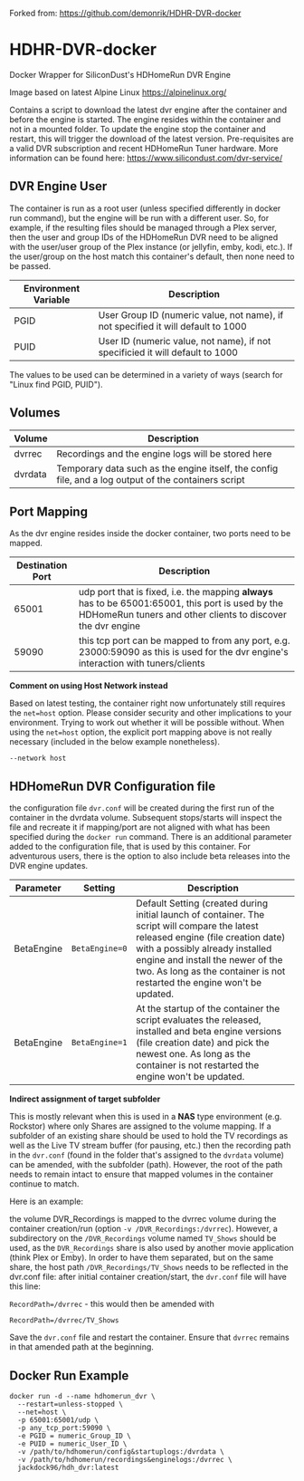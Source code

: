 Forked from: https://github.com/demonrik/HDHR-DVR-docker

# HDHR-DVR-docker
Docker Wrapper for SiliconDust's HDHomeRun DVR Engine

Image based on latest Alpine Linux https://alpinelinux.org/

Contains a script to download the latest dvr engine after the container and before the engine is started. The engine resides within the container and not in a mounted folder.
To update the engine stop the container and restart, this will trigger the download of the latest version. Pre-requisites are a valid DVR subscription and recent HDHomeRun Tuner hardware. More information can be found here: https://www.silicondust.com/dvr-service/

## DVR Engine User
The container is run as a root user (unless specified differently in docker run command), but the engine will be run with a different user. So, for example, if the resulting files should be managed through a Plex server, then the user and group IDs of the HDHomeRun DVR need to be aligned with the user/user group of the Plex instance (or jellyfin, emby, kodi, etc.). If the user/group on the host match this container's default, then none need to be passed.

| Environment Variable | Description |
|  --------| ------- |
| PGID | User Group ID (numeric value, not name), if not specified it will default to 1000 |
| PUID | User ID (numeric value, not name), if not specificied it will default to 1000 |

The values to be used can be determined in a variety of ways (search for "Linux find PGID, PUID").

## Volumes
| Volume | Description |
| --------| ------- |
| dvrrec | Recordings and the engine logs will be stored here |
| dvrdata | Temporary data such as the engine itself, the config file, and a log output of the containers script |

## Port Mapping
As the dvr engine resides inside the docker container, two ports need to be mapped.

| Destination Port | Description |
| --------| ------- |
| 65001 | udp port that is fixed, i.e. the mapping **always** has to be 65001:65001, this port is used by the HDHomeRun tuners and other clients to discover the dvr engine |
| 59090 | this tcp port can be mapped to from any port, e.g. 23000:59090 as this is used for the dvr engine's interaction with tuners/clients |

**Comment on using Host Network instead**

Based on latest testing, the container right now unfortunately still requires the ```net=host``` option. Please consider security and other implications to your environment. Trying to work out whether it will be possible without. When using the ```net=host``` option, the explicit port mapping above is not really necessary (included in the below example nonetheless).
```
--network host
```

## HDHomeRun DVR Configuration file

the configuration file ```dvr.conf``` will be created during the first run of the container in the dvrdata volume. Subsequent stops/starts will inspect the file and recreate it if mapping/port are not aligned with what has been specified during the ```docker run``` command. There is an additional parameter added to the configuration file, that is used by this container. For adventurous users, there is the option to also include beta releases into the DVR engine updates.

| Parameter | Setting | Description |
| --------| ------- | ------- |
| BetaEngine | ```BetaEngine=0``` | Default Setting (created during initial launch of container. The script will compare the latest released engine (file creation date) with a possibly already installed engine and install the newer of the two. As long as the container is not restarted the engine won't be updated. |
| BetaEngine | ```BetaEngine=1``` | At the startup of the container the script evaluates the released, installed and beta engine versions (file creation date) and pick the newest one. As long as the container is not restarted the engine won't be updated. |

**Indirect assignment of target subfolder**

This is mostly relevant when this is used in a **NAS** type environment (e.g. Rockstor) where only Shares are assigned to the volume mapping.
If a subfolder of an existing share should be used to hold the TV recordings as well as the Live TV stream buffer (for pausing, etc.) then the recording path in the ```dvr.conf``` (found in the folder that's assigned to the ```dvrdata``` volume) can be amended, with the subfolder (path). However, the root of the path needs to remain intact to ensure that mapped volumes in the container continue to match.

Here is an example:

the volume DVR_Recordings is mapped to the dvrrec volume during the container creation/run (option ```-v /DVR_Recordings:/dvrrec```). However, a subdirectory on the ```/DVR_Recordings``` volume named ```TV_Shows``` should be used, as the ```DVR_Recordings``` share is also used by another movie application (think Plex or Emby). In order to have them separated, but on the same share, the host path ```/DVR_Recordings/TV_Shows``` needs to be reflected in the dvr.conf file:
after initial container creation/start, the ```dvr.conf``` file will have this line:

```RecordPath=/dvrrec``` - this would then be amended with

```RecordPath=/dvrrec/TV_Shows```

Save the ```dvr.conf``` file and restart the container. Ensure that ```dvrrec``` remains in that amended path at the beginning.

## Docker Run Example
```
docker run -d --name hdhomerun_dvr \
  --restart=unless-stopped \
  --net=host \
  -p 65001:65001/udp \
  -p any_tcp_port:59090 \
  -e PGID = numeric_Group_ID \
  -e PUID = numeric_User_ID \
  -v /path/to/hdhomerun/config&startuplogs:/dvrdata \
  -v /path/to/hdhomerun/recordings&enginelogs:/dvrrec \
  jackdock96/hdh_dvr:latest
```

